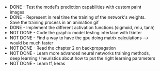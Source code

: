 * DONE - Test the model's prediction capabilities with custom paint images 
* DONE - Represent in real time the training of the network's weights. Save the training process in an animation gif
* DONE - Implement the different activation functions (sigmoid, relu, tanh)
* NOT DONE - Code the graphic model testing interface with tkinter            
* NOT DONE - Find a way to have the gpu doing matrix calculations --> would be much faster
* NOT DONE - Read the chapter 2 on backpropagation
* NOT DONE - Learn more advanced neural networks training methods, deep learning / heuristics about how to put the right learning parameters
* NOT DONE - Learn tf, keras
    
